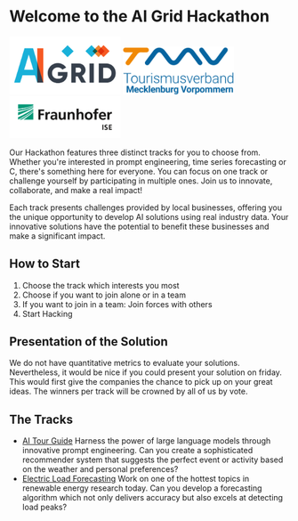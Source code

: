 # Welcome to the AI Grid Hackathon
<img src="imgs/ai_grid.png" width="200">
<img src="imgs/tourism.svg" width="200">
<img src="imgs/ise.png" width="200">

Our Hackathon features three distinct tracks for you to choose from. Whether you're interested in prompt engineering, time series forecasting or C, there's something here for everyone. You can focus on one track or challenge yourself by participating in multiple ones. Join us to innovate, collaborate, and make a real impact!

Each track presents challenges provided by local businesses, offering you the unique opportunity to develop AI solutions using real industry data. Your innovative solutions have the potential to benefit these businesses and make a significant impact.

## How to Start

1. Choose the track which interests you most
2. Choose if you want to join alone or in a team
3. If you want to join in a team: Join forces with others
4. Start Hacking

## Presentation of the Solution

We do not have quantitative metrics to evaluate your solutions. Nevertheless, it would be nice if you could present your solution on friday. This would first give the companies the chance to pick up on your great ideas. The winners per track will be crowned by all of us by vote.

## The Tracks

- [AI Tour Guide](tourism_mv.md) Harness the power of large language models through innovative prompt engineering. Can you create a sophisticated recommender system that suggests the perfect event or activity based on the weather and personal preferences?
- [Electric Load Forecasting](time_series_forecasting.md) Work on one of the hottest topics in renewable energy research today. Can you develop a forecasting algorithm which not only delivers accuracy but also excels at detecting load peaks?

